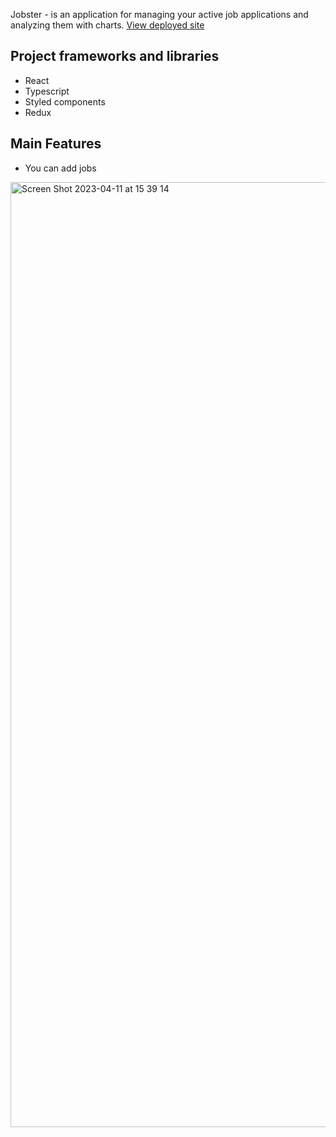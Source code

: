 Jobster - is an application for managing your active job applications and analyzing them with charts.
[View deployed site](https://ripperonik.github.io/Jobster)

## Project frameworks and libraries
- React 
- Typescript 
- Styled components
- Redux 

## Main Features
- You can add jobs 
<img width="1512" alt="Screen Shot 2023-04-11 at 15 39 14" src="https://user-images.githubusercontent.com/55228345/231164933-1f831731-454f-427c-9162-5ebc1b447c58.png">
